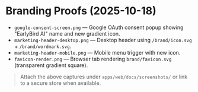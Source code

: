 # Branding Proofs (2025-10-18)

- `google-consent-screen.png` — Google OAuth consent popup showing "EarlyBird AI" name and new gradient icon.
- `marketing-header-desktop.png` — Desktop header using `/brand/icon.svg` + `/brand/wordmark.svg`.
- `marketing-header-mobile.png` — Mobile menu trigger with new icon.
- `favicon-render.png` — Browser tab rendering `brand/favicon.svg` (transparent gradient square).

> Attach the above captures under `apps/web/docs/screenshots/` or link to a secure store when available.
